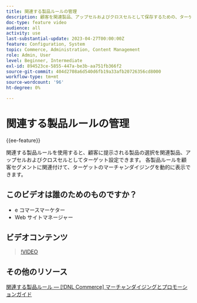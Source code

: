 ```yaml
---
title: 関連する製品ルールの管理
description: 顧客を関連製品、アップセルおよびクロスセルとして保存するための、ターゲットを絞り込んだ選択した製品の表示方法について説明します。
doc-type: feature video
audience: all
activity: use
last-substantial-update: 2023-04-27T00:00:00Z
feature: Configuration, System
topic: Commerce, Administration, Content Management
role: Admin, User
level: Beginner, Intermediate
exl-id: 894523ce-5855-447a-be3b-aa751fb366f2
source-git-commit: 404d2708a6d540d6fb19a33afb20726356cd8000
workflow-type: tm+mt
source-wordcount: '96'
ht-degree: 0%

---
```


# 関連する製品ルールの管理

{{ee-feature}}

関連する製品ルールを使用すると、顧客に提示される製品の選択を関連製品、アップセルおよびクロスセルとしてターゲット設定できます。 各製品ルールを顧客セグメントに関連付けて、ターゲットのマーチャンダイジングを動的に表示できます。

## このビデオは誰のためのものですか？

- e コマースマーケター
- Web サイトマネージャー

## ビデオコンテンツ

>[!VIDEO](https://video.tv.adobe.com/v/343837?quality=12&learn=on)

## その他のリソース

[関連する製品ルール — [!DNL Commerce] マーチャンダイジングとプロモーションガイド](https://experienceleague.adobe.com/docs/commerce-admin/marketing/promotions/product-relationships/product-related-rules.html)

